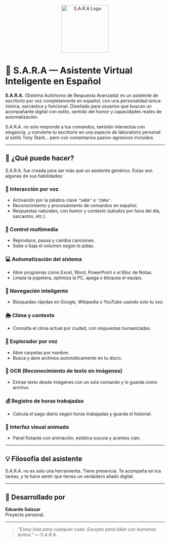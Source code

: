 
<p align="center">
  <img src="https://photos.app.goo.gl/Q5G7Ho4ChZ1MTu4V6" width="150" alt="S.A.R.A Logo"/>
</p>

# 🤖 S.A.R.A — Asistente Virtual Inteligente en Español

**S.A.R.A.** (Sistema Autónomo de Respuesta Avanzada) es un asistente de escritorio por voz completamente en español, con una personalidad única: irónica, sarcástica y funcional. Diseñado para usuarios que buscan un acompañante digital con estilo, sentido del humor y capacidades reales de automatización.

S.A.R.A. no solo responde a tus comandos, también interactúa con elegancia, y convierte tu escritorio en una especie de laboratorio personal al estilo Tony Stark… pero con comentarios pasivo-agresivos incluidos.

---

## 🧠 ¿Qué puede hacer?

S.A.R.A. fue creada para ser más que un asistente genérico. Estas son algunas de sus habilidades:

### 🎤 Interacción por voz
- Activación por la palabra clave `"SARA"` o `"ZARA"`.
- Reconocimiento y procesamiento de comandos en español.
- Respuestas naturales, con humor y contexto (saludos por hora del día, sarcasmo, etc.).

### 🎵 Control multimedia
- Reproduce, pausa y cambia canciones.
- Sube o baja el volumen según lo pidas.

### 💻 Automatización del sistema
- Abre programas como Excel, Word, PowerPoint o el Bloc de Notas.
- Limpia la papelera, optimiza la PC, apaga o bloquea el equipo.

### 🔎 Navegación inteligente
- Búsquedas rápidas en Google, Wikipedia o YouTube usando solo tu voz.

### 🌦 Clima y contexto
- Consulta el clima actual por ciudad, con respuestas humanizadas.

### 📂 Explorador por voz
- Abre carpetas por nombre.
- Busca y abre archivos automáticamente en tu disco.

### 📸 OCR (Reconocimiento de texto en imágenes)
- Extrae texto desde imágenes con un solo comando y lo guarda como archivo.

### 💰 Registro de horas trabajadas
- Calcula el pago diario según horas trabajadas y guarda el historial.

### 🧬 Interfaz visual animada
- Panel flotante con animación, estética oscura y acentos cian.

---

## 💡 Filosofía del asistente

S.A.R.A. no es solo una herramienta. Tiene presencia. Te acompaña en tus tareas, y te hace sentir que tienes un verdadero aliado digital.

---

## 👤 Desarrollado por

**Eduardo Salazar**  
Proyecto personal.

---

> *"Estoy lista para cualquier cosa. Excepto para lidiar con humanos lentos."* — S.A.R.A.
